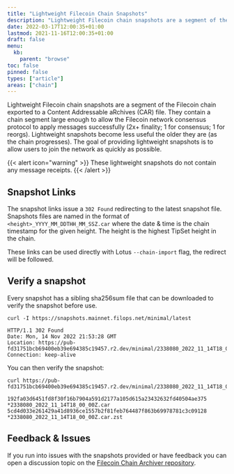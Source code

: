 ```yaml
---
title: "Lightweight Filecoin Chain Snapshots"
description: "Lightweight Filecoin chain snapshots are a segment of the Filecoin chain exported to a Content Addressable aRchives (CAR) file."
date: 2022-03-17T12:00:35+01:00
lastmod: 2021-11-16T12:00:35+01:00
draft: false
menu:
  kb:
    parent: "browse"
toc: false
pinned: false
types: ["article"]
areas: ["chain"]
---
```


Lightweight Filecoin chain snapshots are a segment of the Filecoin chain exported to a Content Addressable aRchives (CAR) file. They contain a chain segment large enough to allow the Filecoin network consensus protocol to apply messages successfully (2x+ finality; 1 for consensus; 1 for reorgs). Lightweight snapshots become less useful the older they are (as the chain progresses). The goal of providing lightweight snapshots is to allow users to join the network as quickly as possible.

{{< alert icon="warning" >}}
These lightweight snapshots do not contain any message receipts.
{{< /alert >}}

## Snapshot Links

The snapshot links issue a `302 Found` redirecting to the latest snapshot file. Snapshots files are named in the format of `<height>_YYYY_MM_DDTHH_MM_SSZ.car` where the date & time is the chain timestamp for the given height. The height is the highest TipSet height in the chain.

These links can be used directly with Lotus `--chain-import` flag, the redirect will be followed.

## Verify a snapshot

Every snapshot has a sibling sha256sum file that can be downloaded to verify the snapshot before use.

```shell with-output
curl -I https://snapshots.mainnet.filops.net/minimal/latest
```
```
HTTP/1.1 302 Found
Date: Mon, 14 Nov 2022 21:53:28 GMT
Location: https://pub-fd31751bcb69400eb39e694385c19457.r2.dev/minimal/2338080_2022_11_14T18_00_00Z.car
Connection: keep-alive
```

You can then verify the snapshot:

```shell with-output
curl https://pub-fd31751bcb69400eb39e694385c19457.r2.dev/minimal/2338080_2022_11_14T18_00_00Z.sha256sum
```
```
192fa03d6451fd8f30f16b7904a591d2177a105d615a23432632fd40504ae375 *2338080_2022_11_14T18_00_00Z.car
5cd4d033e261429a41d8936ce1557b2f81feb764487f863b69978781c3c09128 *2338080_2022_11_14T18_00_00Z.car.zst
```


## Feedback & Issues

If you run into issues with the snapshots provided or have feedback you can open a discussion topic on the [Filecoin Chain Archiver repository](https://github.com/filecoin-project/filecoin-chain-archiver/discussions/new?category=feedback).
